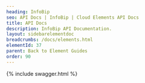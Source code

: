 ```yaml
---
heading: InfoBip
seo: API Docs | InfoBip | Cloud Elements API Docs
title: API Docs
description: InfoBip API Documentation.
layout: sidebarelementdoc
breadcrumbs: /docs/elements.html
elementId: 37
parent: Back to Element Guides
order: 90
---
```


{% include swagger.html %}

